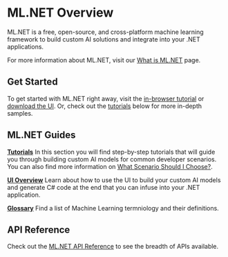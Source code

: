 # ML.NET Overview

ML.NET is a free, open-source, and cross-platform machine learning framework to build custom AI solutions and integrate into your .NET applications. 

For more information about ML.NET, visit our [What is ML.NET]() page.

## Get Started
To get started with ML.NET right away, visit the [in-browser tutorial]() or [download the UI](). Or, check out the [tutorials]() below for more in-depth samples.

## ML.NET Guides

**[Tutorials]()**
In this section you will find step-by-step tutorials that will guide you through building custom AI models for common developer scenarios. You can also find more information on [What Scenario Should I Choose?]().

**[UI Overview]()**
Learn about how to use the UI to build your custom AI models and generate C# code at the end that you can infuse into your .NET application.

**[Glossary]()**
Find a list of Machine Learning termniology and their definitions.

## API Reference
Check out the [ML<span/>.NET API Reference]() to see the breadth of APIs available.
